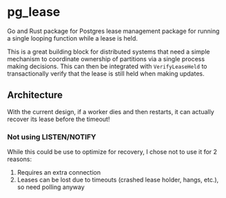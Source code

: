 # pg_lease

Go and Rust package for Postgres lease management package for running a single looping function while a lease is held.

This is a great building block for distributed systems that need a simple mechanism to coordinate ownership of partitions via a single process making decisions. This can then be integrated with `VerifyLeaseHeld` to transactionally verify that the lease is still held when making updates.

## Architecture

With the current design, if a worker dies and then restarts, it can actually recover its lease before the timeout!

### Not using LISTEN/NOTIFY

While this could be use to optimize for recovery, I chose not to use it for 2 reasons:

1. Requires an extra connection
2. Leases can be lost due to timeouts (crashed lease holder, hangs, etc.), so need polling anyway
